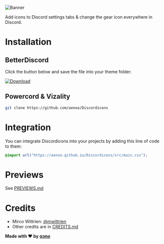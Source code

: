 ![Banner](https://aenoo.github.io/Discordicons/assets/banner.png)

[download-link]: https://github.com/aenoo/Discordicons/releases/download/vBD/discordicons.theme.css

Add icons to Discord settings tabs & change the gear icon everywhere in Discord.

# Installation

## BetterDiscord

Click the button below and save the file into your theme folder.

[![Download](https://aenoo.github.io/Discordicons/github/download-button.svg)][download-link]

## Powercord & Vizality

```sh
git clone https://github.com/aenoo/Discordicons
```

# Integration

You can integrate Discordicons into your projects by adding this line of code to them:

```css
@import url("https://aenoo.github.io/Discordicons/src/main.css");
```

# Previews

See [PREVIEWS.md](https://github.com/aenoo/Discordicons/blob/main/PREVIEWS.md)

# Credits

- Mirco Wittrien: [@mwittrien](https://github.com/mwittrien)
- Other credits are in [CREDITS.md](https://github.com/aenoo/Discordicons/blob/main/CREDITS.md)

**Made with ❤️ by [αɜno](https://github.com/aenoo)**
